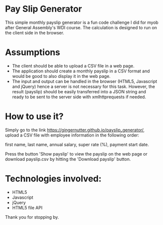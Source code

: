 # Pay Slip Generator

This simple monthly payslip generator is a fun code challenge I did for myob after General Assembly's WDI course. The calculation is designed to run on the client side in the browser.

# Assumptions
- The client should be able to upload a CSV file in a web page.
- The application should create a monthly payslip in a CSV format and would be good to also display it in the web page.
- The input and output can be handled in the browser (HTML5, Javascript and jQuery) hence a server is not necessary for this task. However, the result (payslip) should be easily transferred into a JSON string and ready to be sent to the server side with xmlhttprequests if needed.

# How to use it?

Simply go to the link https://gingernutter.github.io/payslip_generator/, upload a CSV file with employee information in the following order:

first name, last name, annual salary, super rate (%), payment start date.

Press the button 'Show payslip' to view the payslip on the web page or download payslip.csv by hitting the 'Download payslip' button.

# Technologies involved:
- HTML5
- Javascript
- jQuery
- HTML5 file API

Thank you for stopping by.
